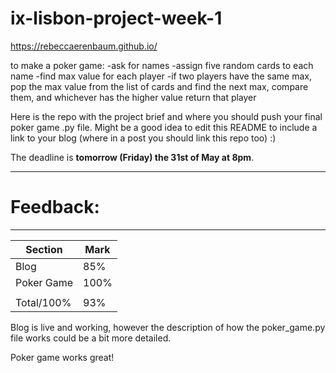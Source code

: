 # ix-lisbon-project-week-1
https://rebeccaerenbaum.github.io/

to make a poker game:
-ask for names
-assign five random cards to each name
-find max value for each player
-if two players have the same max, pop the max value from the list of cards and find the next max, compare them, and whichever has the higher value return that player

Here is the repo with the project brief and where you should push your final poker game .py file. Might be a good idea to edit this README to include a link to your blog (where in a post you should link this repo too) :) 

The deadline is **tomorrow (Friday) the 31st of May at 8pm**.

------------------------------------------------------------------------------------------------
# Feedback: 
------------------------------------------------------------------------------------------------

| Section | Mark | 
|---|---| 
| Blog | 85% | 
| Poker Game | 100% |
||| 
| Total/100% | 93% | 

Blog is live and working, however the description of how the poker_game.py file works could be a bit more detailed.

Poker game works great!
